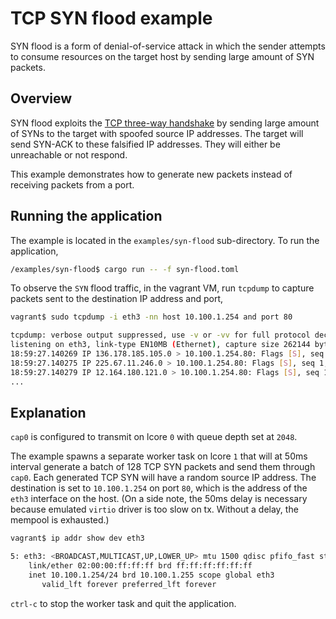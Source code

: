 # TCP SYN flood example

SYN flood is a form of denial-of-service attack in which the sender attempts to consume resources on the target host by sending large amount of SYN packets.

## Overview

SYN flood exploits the [TCP three-way handshake](https://tools.ietf.org/html/rfc793#section-3.4) by sending large amount of SYNs to the target with spoofed source IP addresses. The target will send SYN-ACK to these falsified IP addresses. They will either be unreachable or not respond.

This example demonstrates how to generate new packets instead of receiving packets from a port.

## Running the application

The example is located in the `examples/syn-flood` sub-directory. To run the application,

```bash
/examples/syn-flood$ cargo run -- -f syn-flood.toml
```

To observe the `SYN` flood traffic, in the vagrant VM, run `tcpdump` to capture packets sent to the destination IP address and port,

```bash
vagrant$ sudo tcpdump -i eth3 -nn host 10.100.1.254 and port 80

tcpdump: verbose output suppressed, use -v or -vv for full protocol decode
listening on eth3, link-type EN10MB (Ethernet), capture size 262144 bytes
18:59:27.140269 IP 136.178.185.105.0 > 10.100.1.254.80: Flags [S], seq 1, win 10, length 0
18:59:27.140275 IP 225.67.11.246.0 > 10.100.1.254.80: Flags [S], seq 1, win 10, length 0
18:59:27.140279 IP 12.164.180.121.0 > 10.100.1.254.80: Flags [S], seq 1, win 10, length 0
...
```

## Explanation

`cap0` is configured to transmit on lcore `0` with queue depth set at `2048`.

The example spawns a separate worker task on lcore `1` that will at 50ms interval generate a batch of 128 TCP SYN packets and send them through `cap0`. Each generated TCP SYN will have a random source IP address. The destination is set to `10.100.1.254` on port `80`, which is the address of the `eth3` interface on the host. (On a side note, the 50ms delay is necessary because emulated `virtio` driver is too slow on tx. Without a delay, the mempool is exhausted.)

```bash
vagrant$ ip addr show dev eth3

5: eth3: <BROADCAST,MULTICAST,UP,LOWER_UP> mtu 1500 qdisc pfifo_fast state UP group default qlen 1000
    link/ether 02:00:00:ff:ff:ff brd ff:ff:ff:ff:ff:ff
    inet 10.100.1.254/24 brd 10.100.1.255 scope global eth3
       valid_lft forever preferred_lft forever
```

`ctrl-c` to stop the worker task and quit the application.

